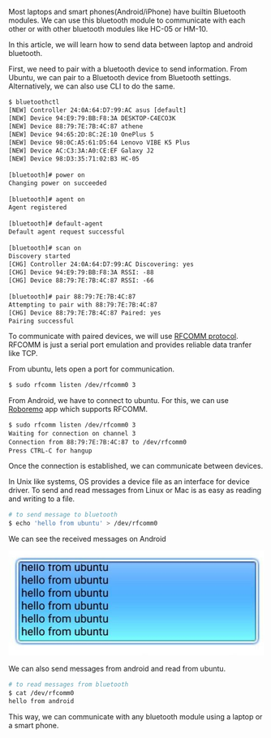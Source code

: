 <!--
.. title: Bluetooth Serial Communication Between Ubuntu & Android
.. slug: bluetooth-communication-between-ubuntu-android
.. date: 2017-10-03 14:53:04 UTC
.. tags: android, bluetooth, ubuntu
.. category: tech
.. link:
.. description: How to do bluetooth serial communication from ubuntu laptop to android smart phone or bluetooth device like HC-05
.. type: text
-->

Most laptops and smart phones(Android/iPhone) have builtin Bluetooth modules. We can use this bluetooth module to communicate with each other or with other bluetooth modules like HC-05 or HM-10.

In this article, we will learn how to send data between laptop and android bluetooth.

First, we need to pair with a bluetooth device to send information. From Ubuntu, we can pair to a Bluetooth device from Bluetooth settings. Alternatively, we can also use CLI to do the same.

```
$ bluetoothctl
[NEW] Controller 24:0A:64:D7:99:AC asus [default]
[NEW] Device 94:E9:79:BB:F8:3A DESKTOP-C4ECO3K
[NEW] Device 88:79:7E:7B:4C:87 athene
[NEW] Device 94:65:2D:8C:2E:10 OnePlus 5
[NEW] Device 98:0C:A5:61:D5:64 Lenovo VIBE K5 Plus
[NEW] Device AC:C3:3A:A0:CE:EF Galaxy J2
[NEW] Device 98:D3:35:71:02:B3 HC-05

[bluetooth]# power on
Changing power on succeeded

[bluetooth]# agent on
Agent registered

[bluetooth]# default-agent
Default agent request successful

[bluetooth]# scan on
Discovery started
[CHG] Controller 24:0A:64:D7:99:AC Discovering: yes
[CHG] Device 94:E9:79:BB:F8:3A RSSI: -88
[CHG] Device 88:79:7E:7B:4C:87 RSSI: -66

[bluetooth]# pair 88:79:7E:7B:4C:87
Attempting to pair with 88:79:7E:7B:4C:87
[CHG] Device 88:79:7E:7B:4C:87 Paired: yes
Pairing successful
```

To communicate with paired devices, we will use [RFCOMM protocol](https://en.wikipedia.org/wiki/List_of_Bluetooth_protocols). RFCOMM is just a serial port emulation and provides reliable data tranfer like TCP.

From ubuntu, lets open a port for communication.

```sh
$ sudo rfcomm listen /dev/rfcomm0 3
```

From Android, we have to connect to ubuntu. For this, we can use [Roboremo](https://play.google.com/store/apps/details?id=com.hardcodedjoy.roboremofree&hl=en) app which supports RFCOMM.

```sh
$ sudo rfcomm listen /dev/rfcomm0 3
Waiting for connection on channel 3
Connection from 88:79:7E:7B:4C:87 to /dev/rfcomm0
Press CTRL-C for hangup
```

Once the connection is established, we can communicate between devices.

In Unix like systems, OS provides a device file as an interface for device driver. To send and read messages from Linux or Mac is as easy as reading and writing to a file.

```sh
# to send message to bluetooth
$ echo 'hello from ubuntu' > /dev/rfcomm0
```

We can see the received messages on Android

<p align="center">
<img src="/images/arduino-ubuntu-bluetooth.jpg" >
</p>


We can also send messages from android and read from ubuntu.

```sh
# to read messages from bluetooth
$ cat /dev/rfcomm0
hello from android
```

This way, we can communicate with any bluetooth module using a laptop or a smart phone.
